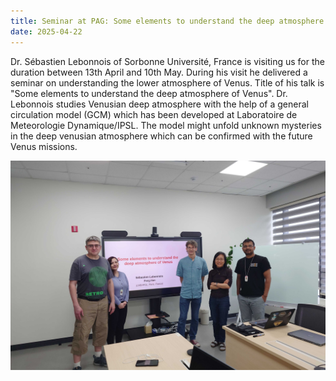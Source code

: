 ```yaml
---
title: Seminar at PAG: Some elements to understand the deep atmosphere of Venus
date: 2025-04-22
---
```

Dr. Sébastien Lebonnois of Sorbonne Université, France is visiting us for the duration between 13th April and 10th May. 
During his visit he delivered a seminar on understanding the lower atmosphere of Venus. Title of his talk is "Some elements to understand the deep atmosphere of Venus". Dr. Lebonnois studies Venusian deep atmosphere with the help of a general circulation model (GCM) which has been developed at Laboratoire de Meteorologie Dynamique/IPSL. The model might unfold unknown mysteries in the 
deep venusian atmosphere which can be confirmed with the future Venus missions.


![sebastian_image][def]



[def]: sebastian_group_photo.JPG